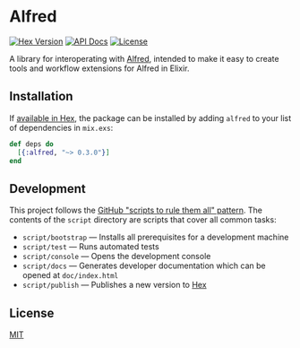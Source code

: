 # Alfred

[![Hex Version](https://img.shields.io/hexpm/v/alfred.svg)](https://hex.pm/packages/alfred)
[![API Docs](https://img.shields.io/badge/api-docs-green.svg)](https://hexdocs.pm/alfred/)
[![License](https://img.shields.io/github/license/lee-dohm/alfred.ex.svg)](https://github.com/lee-dohm/alfred.ex/blob/master/LICENSE.md)

A library for interoperating with [Alfred](http://www.alfredapp.com), intended to make it easy to create tools and workflow extensions for Alfred in Elixir.

## Installation

If [available in Hex](https://hex.pm/docs/publish), the package can be installed
by adding `alfred` to your list of dependencies in `mix.exs`:

```elixir
def deps do
  [{:alfred, "~> 0.3.0"}]
end
```

## Development

This project follows the [GitHub "scripts to rule them all" pattern](http://githubengineering.com/scripts-to-rule-them-all/). The contents of the `script` directory are scripts that cover all common tasks:

* `script/bootstrap` &mdash; Installs all prerequisites for a development machine
* `script/test` &mdash; Runs automated tests
* `script/console` &mdash; Opens the development console
* `script/docs` &mdash; Generates developer documentation which can be opened at `doc/index.html`
* `script/publish` &mdash; Publishes a new version to [Hex](https://hex.pm)

## License

[MIT](https://raw.githubusercontent.com/lee-dohm/alfred.ex/master/LICENSE.md)

